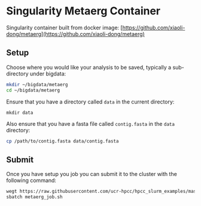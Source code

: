 # Singularity Metaerg Container
Singularity container built from docker image: [https://github.com/xiaoli-dong/metaerg](https://github.com/xiaoli-dong/metaerg)

## Setup
Choose where you would like your analysis to be saved, typically a sub-directory under bigdata:

```bash
mkdir ~/bigdata/metaerg
cd ~/bigdata/metaerg
```

Ensure that you have a directory called `data` in the current directory:

```
mkdir data
```

Also ensure that you have a fasta file called `contig.fasta` in the `data` directory:

```bash
cp /path/to/contig.fasta data/contig.fasta
```

## Submit
Once you have setup you job you can submit it to the cluster with the following command:

```bash
wegt https://raw.githubusercontent.com/ucr-hpcc/hpcc_slurm_examples/master/singularity/metaerg_job.sh 
sbatch metaerg_job.sh
```

